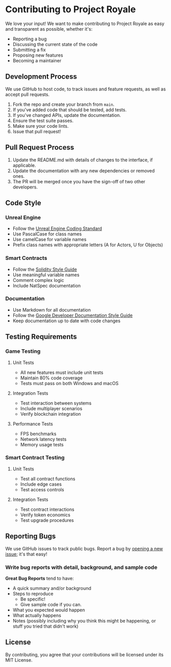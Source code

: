 # Contributing to Project Royale

We love your input! We want to make contributing to Project Royale as easy and transparent as possible, whether it's:

- Reporting a bug
- Discussing the current state of the code
- Submitting a fix
- Proposing new features
- Becoming a maintainer

## Development Process

We use GitHub to host code, to track issues and feature requests, as well as accept pull requests.

1. Fork the repo and create your branch from `main`.
2. If you've added code that should be tested, add tests.
3. If you've changed APIs, update the documentation.
4. Ensure the test suite passes.
5. Make sure your code lints.
6. Issue that pull request!

## Pull Request Process

1. Update the README.md with details of changes to the interface, if applicable.
2. Update the documentation with any new dependencies or removed ones.
3. The PR will be merged once you have the sign-off of two other developers.

## Code Style

### Unreal Engine

- Follow the [Unreal Engine Coding Standard](https://docs.unrealengine.com/5.0/en-US/epic-cplusplus-coding-standard-for-unreal-engine/)
- Use PascalCase for class names
- Use camelCase for variable names
- Prefix class names with appropriate letters (A for Actors, U for Objects)

### Smart Contracts

- Follow the [Solidity Style Guide](https://docs.soliditylang.org/en/latest/style-guide.html)
- Use meaningful variable names
- Comment complex logic
- Include NatSpec documentation

### Documentation

- Use Markdown for all documentation
- Follow the [Google Developer Documentation Style Guide](https://developers.google.com/style)
- Keep documentation up to date with code changes

## Testing Requirements

### Game Testing

1. Unit Tests
   - All new features must include unit tests
   - Maintain 80% code coverage
   - Tests must pass on both Windows and macOS

2. Integration Tests
   - Test interaction between systems
   - Include multiplayer scenarios
   - Verify blockchain integration

3. Performance Tests
   - FPS benchmarks
   - Network latency tests
   - Memory usage tests

### Smart Contract Testing

1. Unit Tests
   - Test all contract functions
   - Include edge cases
   - Test access controls

2. Integration Tests
   - Test contract interactions
   - Verify token economics
   - Test upgrade procedures

## Reporting Bugs

We use GitHub issues to track public bugs. Report a bug by [opening a new issue](https://github.com/Blockchain1Royale/Project-Royale/issues/new); it's that easy!

### Write bug reports with detail, background, and sample code

**Great Bug Reports** tend to have:

- A quick summary and/or background
- Steps to reproduce
  - Be specific!
  - Give sample code if you can.
- What you expected would happen
- What actually happens
- Notes (possibly including why you think this might be happening, or stuff you tried that didn't work)

## License

By contributing, you agree that your contributions will be licensed under its MIT License. 